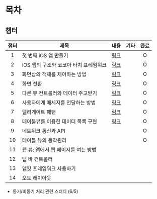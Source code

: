# 목차

## 챕터
|챕터|제목|내용|기타|완료|
|:---:|---|---|---|:---:|
|1|첫 번째 iOS 앱 만들기             |[링크](CH1-3.md)||O|
|2|iOS 앱의 구조와 코코아 타치 프레임워크|[링크](CH1-3.md)||O|
|3|화면상의 객체를 제어하는 방법        |[링크](CH1-3.md)||O|
|4|화면 전환                       |[링크](CH4-7.md)||O|
|5|다른 뷰 컨트롤러와 데이터 주고받기    |[링크](CH4-7.md)||O|
|6|사용자에게 메세지를 전달하는 방법     |[링크](CH4-7.md)||O|
|7|델리게이트 패턴                   |[링크](CH4-7.md)||O|
|8|테이블뷰를 이용한 데이터 목록 구현    |[링크](CH8.md)||O|
|9|네트워크 통신과 API               |||O|
|10|테이블 뷰의 동작원리              |||O|
|11|웹 뷰: 앱에서 웹 페이지를 여는 방법  ||||
|12|탭 바 컨트롤러                  ||||
|13|맵킷 프레임워크 사용하기           ||||
|14|오토 레이아웃                   ||||

+ 동기/비동기 처리 관련 스터디 (6/5)
